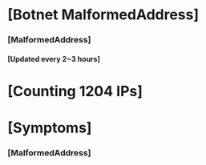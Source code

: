 # [Botnet MalformedAddress]
### [MalformedAddress]
#### [Updated every 2~3 hours]

# [Counting 1204 IPs]

# [Symptoms] 
###   [MalformedAddress]
